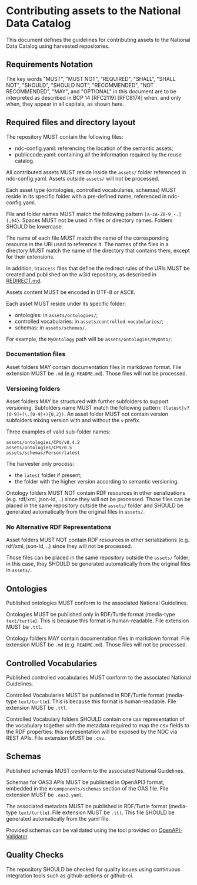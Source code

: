 # Contributing assets to the National Data Catalog

This document defines the guidelines for contributing
assets to the National Data Catalog using harvested
repositories.

## Requirements Notation

The key words "MUST", "MUST NOT", "REQUIRED", "SHALL", "SHALL NOT", "SHOULD", "SHOULD NOT",
"RECOMMENDED", "NOT RECOMMENDED", "MAY", and "OPTIONAL"
in this document are to be interpreted as described in BCP 14 [RFC2119] [RFC8174] when,
and only when, they appear in all capitals, as shown here.

## Required files and directory layout

The repository MUST contain the following files:

- ndc-config.yaml: referencing the location of the semantic assets;
- publiccode.yaml: containing all the information required by the
  reuse catalog.

All contributed assets MUST reside inside the `assets/` folder
referenced in ndc-config.yaml.
Assets outside `assets/` will not be processed.

Each asset type (ontologies, controlled vocabularies, schemas)
MUST reside in its specific folder with a pre-defined name,
referenced in ndc-config.yaml.

File and folder names MUST match
the following pattern `[a-zA-Z0-9_-.]{,64}`.
Spaces MUST not be used in files or directory names.
Folders SHOULD be lowercase.

The name of each file MUST match the name of the corresponding resource in the URI used to reference it.
The names of the files in a directory MUST match the name of the directory that contains them, except for their extensions.

In addition, `htaccess` files that define the redirect rules of the URIs MUST be created and published on the w3id repository, as described in [REDIRECT.md](REDIRECT.md).

Assets content MUST be encoded in UTF-8 or ASCII.

Each asset MUST reside under its specific folder:

- ontologies: in `assets/ontologies/`;
- controlled vocabularies: in `assets/controlled-vocabularies/`;
- schemas: in `assets/schemas/`.

For example, the `MyOntology` path will be `assets/ontologies/MyOnto/`.

### Documentation files

Asset folders MAY contain documentation
files in markdown format.
File extension MUST be `.md` (e.g. `README.md`).
Those files will not be processed.

### Versioning folders

Asset folders MAY be structured with further subfolders
to support versioning. Subfolders name MUST match the following
pattern: `(latest|v?[0-9]+(\.[0-9]+){0,2})`.
An asset folder MUST not contain version subfolders mixing
version with and without the `v` prefix.

Three examples of valid sub-folder names:

```
assets/ontologies/CPV/v0.4.2
assets/ontologies/CPV/0.5
assets/schemas/Person/latest
```

The harvester only process:

- the `latest` folder if present;
- the folder with the higher version according to
  semantic versioning.

Ontology folders MUST NOT contain
RDF resources in other serializations
(e.g. rdf/xml, json-ld, ..) since they
will not be processed.
Those files can be placed in the same
repository outside the `assets/` folder
and SHOULD be generated automatically
from the original files in `assets/`.

### No Alternative RDF Representations

Asset folders MUST NOT contain
RDF resources in other serializations
(e.g. rdf/xml, json-ld, ..) since they
will not be processed.

Those files can be placed in the same
repository outside the `assets/` folder;
in this case, they
SHOULD be generated automatically
from the original files in `assets/`.

## Ontologies

Published ontologies MUST conform to the associated
National Guidelines.

Ontologies MUST be published only in RDF/Turtle format
(media-type `text/turtle`).
This is because this format is human-readable.
File extension MUST be `.ttl`.

Ontology folders MAY contain documentation
files in markdown format.
File extension MUST be `.md` (e.g. `README.md`).
Those files will not be processed.

## Controlled Vocabularies

Published controlled vocabularies MUST conform to the associated
National Guidelines.

Controlled Vocabularies MUST be published in RDF/Turtle format
(media-type `text/turtle`).
This is because this format is human-readable.
File extension MUST be `.ttl`.

Controlled Vocabulary folders SHOULD contain
one csv representation of the vocabulary
together with the metadata required to map the csv fields
to the RDF properties:
this representation will be exposed by the NDC via REST APIs.
File extension MUST be `.csv`.

## Schemas

Published schemas MUST conform to the associated
National Guidelines.

Schemas for OAS3 APIs MUST be published in OpenAPI3 format,
embedded in the `#/components/schemas` section of the OAS file.
File extension MUST be `.oas3.yaml`.

The associated metadata MUST be published in
RDF/Turtle format
(media-type `text/turtle`).
File extension MUST be `.ttl`.
This file SHOULD be generated automatically
from the yaml file.

Provided schemas can be validated using the tool
provided on [OpenAPI-Validator](https://italia.github.io/api-oas-checker).

## Quality Checks

The repository SHOULD be checked for quality issues
using continuous integration tools such as github-actions or
github-ci.
